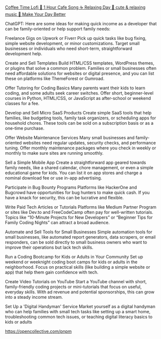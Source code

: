[Coffee Time Lofi 🌟 1 Hour Cafe Song ☕ Relaxing Day 🍯 cute & relaxing music 🍩 Make Your Day Better](https://www.youtube.com/watch?v=hq_aXywreX0)

ChatGPT: Here are some ideas for making quick income as a developer that can be family-oriented or help support family needs:

Freelance Gigs on Upwork or Fiverr
Pick up quick tasks like bug fixing, simple website development, or minor customizations. Target small businesses or individuals who need short-term, straightforward development help.

Create and Sell Templates
Build HTML/CSS templates, WordPress themes, or plugins that solve a common problem. Families or small businesses often need affordable solutions for websites or digital presence, and you can list these on platforms like ThemeForest or Gumroad.

Offer Tutoring for Coding Basics
Many parents want their kids to learn coding, and some adults seek career switches. Offer short, beginner-level courses in Python, HTML/CSS, or JavaScript as after-school or weekend classes for a fee.

Develop and Sell Micro SaaS Products
Create simple SaaS tools that help families, like budgeting tools, family task organizers, or scheduling apps for household chores. These tools can be sold on a subscription basis or as a one-time purchase.

Offer Website Maintenance Services
Many small businesses and family-oriented websites need regular updates, security checks, and performance tuning. Offer monthly maintenance packages where you check in weekly or monthly to make sure sites are running smoothly.

Sell a Simple Mobile App
Create a straightforward app geared towards family needs, like a shared calendar, chore management, or even a simple educational game for kids. You can list it on app stores and charge a nominal download fee or use in-app advertising.

Participate in Bug Bounty Programs
Platforms like HackerOne and Bugcrowd have opportunities for bug hunters to make quick cash. If you have a knack for security, this can be lucrative and flexible.

Write Paid Tech Articles or Tutorials
Platforms like Medium Partner Program or sites like Dev.to and FreeCodeCamp often pay for well-written tutorials. Topics like “10-Minute Projects for New Developers” or “Beginner Tips for Family Coding Nights” can attract a broad audience.

Automate and Sell Tools for Small Businesses
Simple automation tools for small businesses, like automated report generators, data scrapers, or email responders, can be sold directly to small business owners who want to improve their operations but lack tech skills.

Run a Coding Bootcamp for Kids or Adults in Your Community
Set up weekend or weeknight coding boot camps for kids or adults in the neighborhood. Focus on practical skills (like building a simple website or app) that help them gain confidence with tech.

Create Video Tutorials on YouTube
Start a YouTube channel with short, family-friendly coding projects or mini-tutorials that focus on useful, everyday skills. With ad revenue and potential sponsorships, this can grow into a steady income stream.

Set Up a 'Digital Handyman' Service
Market yourself as a digital handyman who can help families with small tech tasks like setting up a smart home, troubleshooting common tech issues, or teaching digital literacy basics to kids or adults


https://opencollective.com/pnpm
